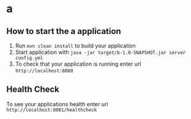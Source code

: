 # a

How to start the a application
---

1. Run `mvn clean install` to build your application
1. Start application with `java -jar target/b-1.0-SNAPSHOT.jar server config.yml`
1. To check that your application is running enter url `http://localhost:8080`

Health Check
---

To see your applications health enter url `http://localhost:8081/healthcheck`

